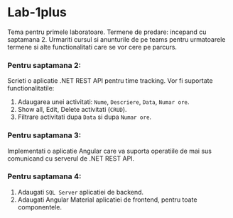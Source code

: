 # Lab-1plus

Tema pentru primele laboratoare. Termene de predare: incepand cu saptamana 2. Urmariti cursul si anunturile de pe teams pentru urmatoarele termene si alte functionalitati care se vor cere pe parcurs.

### Pentru saptamana 2: 
Scrieti o aplicatie .NET REST API pentru time tracking. Vor fi suportate functionalitatile:

1. Adaugarea unei activitati: `Nume`, `Descriere`, `Data`, `Numar ore`.
2. Show all, Edit, Delete activitati (`CRUD`).
3. Filtrare activitati dupa `Data` si dupa `Numar ore`.

### Pentru saptamana 3:

Implementati o aplicatie Angular care va suporta operatiile de mai sus comunicand cu serverul de .NET REST API.

### Pentru saptamana 4:

1. Adaugati `SQL Server` aplicatiei de backend.
2. Adaugati Angular Material aplicatiei de frontend, pentru toate componentele.
